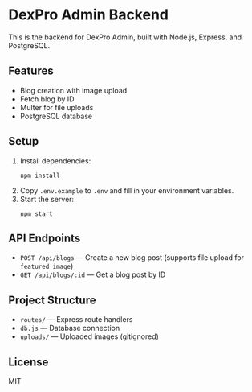 # DexPro Admin Backend

This is the backend for DexPro Admin, built with Node.js, Express, and PostgreSQL.

## Features
- Blog creation with image upload
- Fetch blog by ID
- Multer for file uploads
- PostgreSQL database

## Setup

1. Install dependencies:
   ```
   npm install
   ```
2. Copy `.env.example` to `.env` and fill in your environment variables.
3. Start the server:
   ```
   npm start
   ```

## API Endpoints
- `POST /api/blogs` — Create a new blog post (supports file upload for `featured_image`)
- `GET /api/blogs/:id` — Get a blog post by ID

## Project Structure
- `routes/` — Express route handlers
- `db.js` — Database connection
- `uploads/` — Uploaded images (gitignored)

## License
MIT
